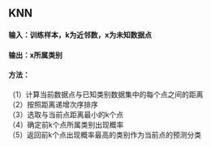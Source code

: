 ## KNN
#### 输入：训练样本，k为近邻数，x为未知数据点
#### 输出：x所属类别
#### 方法：
（1）计算当前数据点与已知类别数据集中的每个点之间的距离  
（2）按照距离递增次序排序  
（3）选取与当前点距离最小的k个点  
（4）确定前k个点所属类别出现概率  
（5）返回前k个点出现概率最高的类别作为当前点的预测分类  
